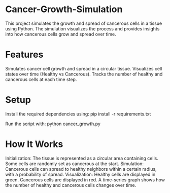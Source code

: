# Cancer-Growth-Simulation

This project simulates the growth and spread of cancerous cells in a tissue using Python. The simulation visualizes the process and provides insights into how cancerous cells grow and spread over time.

# Features
Simulates cancer cell growth and spread in a circular tissue.
Visualizes cell states over time (Healthy vs Cancerous).
Tracks the number of healthy and cancerous cells at each time step.

# Setup
Install the required dependencies using:
     pip install -r requirements.txt
     
Run the script with:
     python cancer_growth.py

# How It Works
Initialization:
   The tissue is represented as a circular area containing cells. Some cells are randomly set as cancerous at the start.
Simulation:
    Cancerous cells can spread to healthy neighbors within a certain radius, with a probability of spread.
Visualization:
    Healthy cells are displayed in green.
    Cancerous cells are displayed in red.
    A time-series graph shows how the number of healthy and cancerous cells changes over time.
